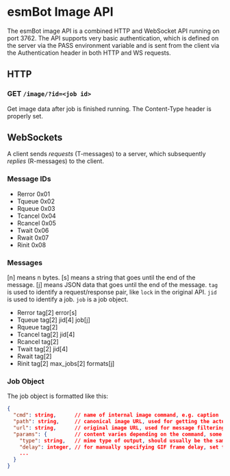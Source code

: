 # esmBot Image API
The esmBot image API is a combined HTTP and WebSocket API running on port 3762. The API supports very basic authentication, which is defined on the server via the PASS environment variable and is sent from the client via the Authentication header in both HTTP and WS requests.

## HTTP

### GET `/image/?id=<job id>`
Get image data after job is finished running. The Content-Type header is properly set.

## WebSockets
A client sends *requests* (T-messages) to a server, which subsequently *replies* (R-messages) to the client.
### Message IDs
- Rerror 0x01
- Tqueue 0x02
- Rqueue 0x03
- Tcancel 0x04
- Rcancel 0x05
- Twait 0x06
- Rwait 0x07
- Rinit 0x08

### Messages
[n] means n bytes.
[s] means a string that goes until the end of the message.
[j] means JSON data that goes until the end of the message.
`tag` is used to identify a request/response pair, like `lock` in the original API. `jid` is used to identify a job. `job` is a job object.
- Rerror tag[2] error[s]
- Tqueue tag[2] jid[4] job[j]
- Rqueue tag[2]
- Tcancel tag[2] jid[4]
- Rcancel tag[2]
- Twait tag[2] jid[4]
- Rwait tag[2]
- Rinit tag[2] max_jobs[2] formats[j]

### Job Object
The job object is formatted like this:
```json
{
  "cmd": string,      // name of internal image command, e.g. caption
  "path": string,     // canonical image URL, used for getting the actual image
  "url": string,      // original image URL, used for message filtering
  "params": {         // content varies depending on the command, some common parameters are listed here
    "type": string,   // mime type of output, should usually be the same as input
    "delay": integer, // for manually specifying GIF frame delay, set to 0 to use the default delay
    ...
  }
}
```